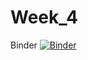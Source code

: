 # Week_4
Binder [![Binder](https://mybinder.org/badge_logo.svg)](https://mybinder.org/v2/gh/NinaLisakowski/4semPython/master?urlpath=%2FWeek4%2FWeek_4.ipynb)
